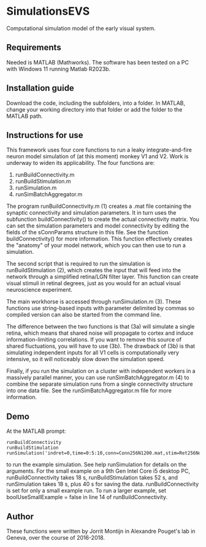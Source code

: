 # SimulationsEVS

Computational simulation model of the early visual system.

## Requirements

Needed is MATLAB (Mathworks). The software has been tested on a PC with 
Windows 11 running Matlab R2023b.

## Installation guide

Download the code, including the subfolders, into a folder. In MATLAB, change
your working directory into that folder or add the folder to the MATLAB path.

## Instructions for use

This framework uses four core functions to run a leaky integrate-and-fire 
neuron model simulation of (at this moment) monkey V1 and V2. Work is 
underway to widen its applicability. The four functions are:

1. runBuildConnectivity.m
2. runBuildStimulation.m
3. runSimulation.m 
4. runSimBatchAggregator.m

The program runBuildConnectivity.m (1) creates a .mat file containing the 
synaptic connectivity and simulation parameters. It in turn uses the 
subfunction buildConnectivity() to create the actual connectivity matrix. 
You can set the simulation parameters and model connectivity by editing the
fields of the sConnParams structure in this file. See the function 
buildConnectivity() for more information. This function effectively creates 
the "anatomy" of your model network, which you can then use to run a 
simulation.

The second script that is required to run the simulation is 
runBuildStimulation (2), which creates the input that will feed into the 
network through a simplified retina/LGN filter layer. This function can 
create visual stimuli in retinal degrees, just as you would for an actual 
visual neuroscience experiment.

The main workhorse is accessed through runSimulation.m (3). These functions
use string-based inputs with parameter delimited by commas so compiled 
version can also be started from the command line. 

The difference between 
the two functions is that (3a) will simulate a single retina, which means 
that shared noise will propagate to cortex and induce information-limiting 
correlations. If you want to remove this source of shared fluctuations, you 
will have to use (3b). The drawback of (3b) is that simulating independent 
inputs for all V1 cells is computationally very intensive, so it will 
noticeably slow down the simulation speed.

Finally, if you run the simulation on a cluster with independent workers in
a massively parallel manner, you can use runSimBatchAggregator.m (4) to 
combine the separate simulation runs from a single connectivity structure 
into one data file. See the runSimBatchAggregator.m file for more 
information.

## Demo

At the MATLAB prompt:

    runBuildConnectivity
    runBuildStimulation
    runSimulation('indret=0,time=0:5:10,conn=Conn256N1200.mat,stim=Ret256Noise1.0Ori160_x9R1.mat,idx=1,att=0_2,tag=SmallExample')

to run the example simulation. See help runSimulation for details on the arguments.
For the small example on a 9th Gen Intel Core i5 desktop PC, 
runBuildConnectivity takes 18 s, runBuildStimulation takes 52 s, and 
runSimulation takes 18 s, plus 40 s for saving the data. runBuildConnectivity 
is set for only a small example run. To run a larger example,
set boolUseSmallExample = false in line 14 of runBuildConnectivity. 

## Author

These functions were written by Jorrit Montijn in Alexandre Pouget's lab in 
Geneva, over the course of 2016-2018.


